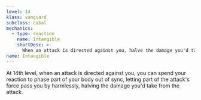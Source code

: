 ```yaml
---
level: 14
klass: vanguard
subclass: cabal
mechanics:
  - type: reaction
    name: Intangible
    shortDesc: >-
      When an attack is directed against you, halve the damage you'd take from the attack.
name: Intangible
---
```

At 14th level, when an attack is directed against you, you can spend your reaction to phase part of your body out of
sync, letting part of the attack's force pass you by harmlessly, halving the damage you'd take from the attack.
